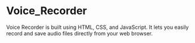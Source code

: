 # Voice_Recorder
 Voice Recorder is built using HTML, CSS, and JavaScript. It lets you easily record and save audio files directly from your web browser.
